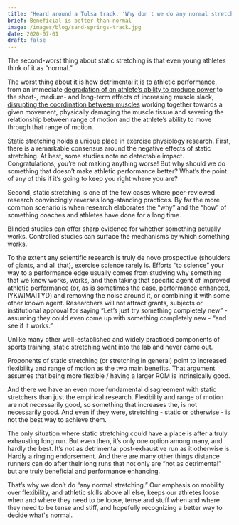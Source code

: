 ```yaml
---
title: "Heard around a Tulsa track: 'Why don't we do any normal stretching?'"
brief: Beneficial is better than normal
image: /images/blog/sand-springs-track.jpg
date: 2020-07-01
draft: false
---
```

The second-worst thing about static stretching is that even young athletes think of it as “normal.”

The worst thing about it is how detrimental it is to athletic performance, from an immediate [degradation of an athlete’s ability to produce power](https://journals.lww.com/nsca-jscr/Fulltext/2008/09000/The_Effect_of_Static_Stretching_on_Phases_of.5.aspx) to the short-, medium- and long-term effects of increasing muscle slack, [disrupting the coordination between muscles](https://pubmed.ncbi.nlm.nih.gov/28161870/) working together towards a given movement, physically damaging the muscle tissue and severing the relationship between range of motion and the athlete’s ability to move through that range of motion.  

Static stretching holds a unique place in exercise physiology research. First, there is a remarkable consensus around the negative effects of static stretching. At best, some studies note no detectable impact. Congratulations, you’re not making anything worse! But why should we do something that doesn’t make athletic performance better? What’s the point of any of this if it’s going to keep you right where you are?

Second, static stretching is one of the few cases where peer-reviewed research convincingly reverses long-standing practices. By far the more common scenario is when research elaborates the “why” and the “how” of something coaches and athletes have done for a long time. 

Blinded studies can offer sharp evidence for whether something actually works. Controlled studies can surface the mechanisms by which something works. 

To the extent any scientific research is truly de novo prospective (shoulders of giants, and all that), exercise science rarely is. Efforts “to science” your way to a performance edge usually comes from studying why something that we know works, works, and then taking that specific agent of improved athletic performance (or, as is sometimes the case, performance enhanced, IYKWIMAITYD) and removing the noise around it, or combining it with some other known agent. Researchers will not attract grants, subjects or institutional approval for saying “Let’s just try something completely new” - assuming they could even come up with something completely new - “and see if it works.” 

Unlike many other well-established and widely practiced components of sports training, static stretching went into the lab and never came out.

Proponents of static stretching (or stretching in general) point to increased flexibility and range of motion as the two main benefits. That argument assumes that being more flexible / having a larger ROM is intrinsically good. 

And there we have an even more fundamental disagreement with static stretchers than just the empirical research. Flexibility and range of motion are not necessarily good, so something that increases the, is not necessarily good. And even if they were, stretching - static or otherwise - is not the best way to achieve them. 

The only situation where static stretching could have a place is after a truly exhausting long run. But even then, it’s only one option among many, and hardly the best. It’s not as detrimental post-exhaustive run as it otherwise is. Hardly a ringing endorsement. And there are many other things distance runners can do after their long runs that not only are “not as detrimental” but are truly beneficial and performance enhancing.

That’s why we don’t do “any normal stretching.” Our emphasis on mobility over flexibility, and athletic skills above all else, keeps our athletes loose when and where they need to be loose, tense and stuff when and where they need to be tense and stiff, and hopefully recognizing a better way to decide what's normal.